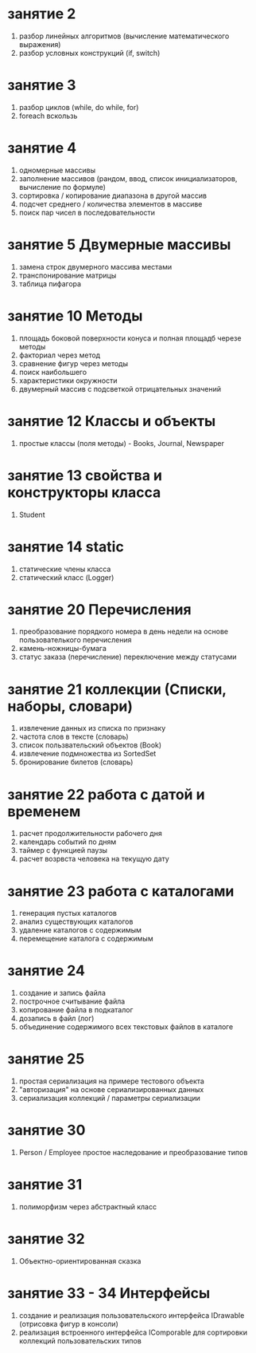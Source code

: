# занятие 2
1. разбор линейных алгоритмов (вычисление математического выражения)
2. разбор условных конструкций (if, switch)
# занятие 3
1. разбор циклов (while, do while, for)
2. foreach вскользь
# занятие 4
1. одномерные массивы
2. заполнение массивов (рандом, ввод, список инициализаторов, вычисление по формуле)
3. сортировка / копирование диапазона в другой массив
4. подсчет среднего / количества элементов в массиве
5. поиск пар чисел в последовательности
# занятие 5 Двумерные массивы
1. замена строк двумерного массива местами
2. транспонирование матрицы
3. таблица пифагора
# занятие 10 Методы
1. площадь боковой поверхности конуса и полная площадб черезе методы
2. факториал через метод
3. сравнение фигур через методы
4. поиск наибольшего
5. характеристики окружности
6. двумерный массив с подсветкой отрицательных значений
# занятие 12 Классы и объекты
1. простые классы (поля методы) - Books, Journal, Newspaper
# занятие 13 свойства и конструкторы класса
1. Student
# занятие 14 static
1. статические члены класса
2. статический класс (Logger)
# занятие 20 Перечисления
1. преобразование порядкого номера в день недели на основе пользователького перечисления
2. камень-ножницы-бумага
3. статус заказа (перечисление) переключение между статусами
# занятие 21 коллекции (Списки, наборы, словари)
1. извлечение данных из списка по признаку
2. частота слов в тексте (словарь)
3. список пользвательский объектов (Book)
4. извлечение подмножества из SortedSet
5. бронирование билетов (словарь)
# занятие 22 работа с датой и временем
1. расчет продолжительности рабочего дня
2. календарь событий по дням
3. таймер с функцией паузы
4. расчет возрвста человека на текущую дату
# занятие 23 работа с каталогами
1. генерация пустых каталогов
2. анализ существующих каталогов
3. удаление каталогов с содержимым
4. перемещение каталога с содержимым
# занятие 24
1. создание и запись файла
2. построчное считывание файла
3. копирование файла в подкаталог
4. дозапись в файл (лог)
5. объединение содержимого всех текстовых файлов в каталоге
# занятие 25
1. простая сериализация на примере тестового объекта
2. "авторизация" на основе сериализированных данных
3. сериализация коллекций / параметры сериализации
# занятие 30
1. Person / Employee простое наследование и преобразование типов
# занятие 31
1. полиморфизм через абстрактный класс
# занятие 32
1. Объектно-ориентированная сказка
# занятие 33 - 34 Интерфейсы
1. создание и реализация пользовательского интерфейса IDrawable (отрисовка фигур в консоли)
2. реализация встроенного интерфейса IComporable для сортировки коллекций пользовательских типов

